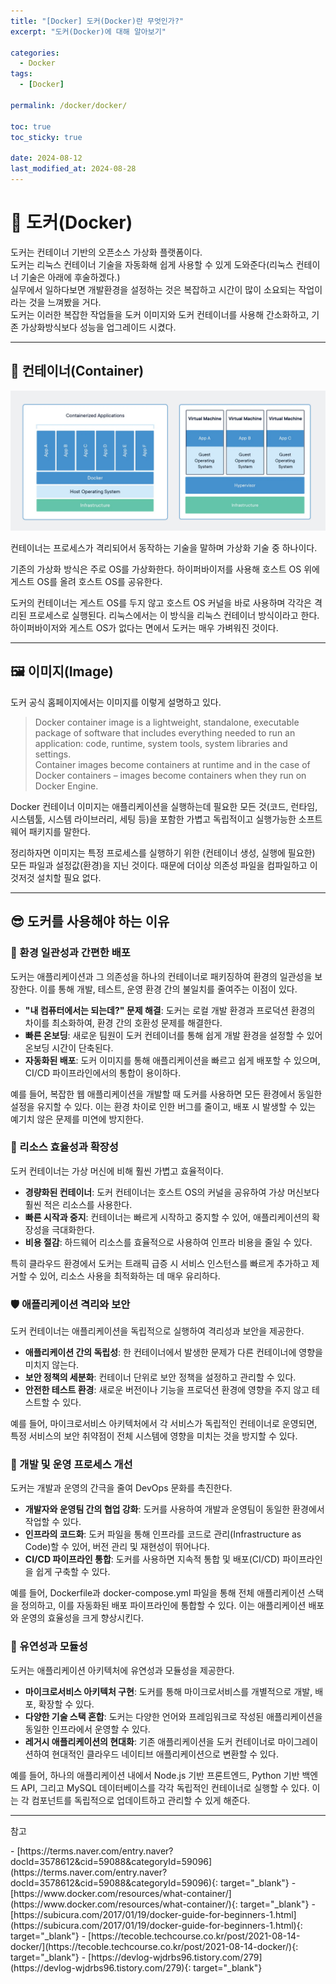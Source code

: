 ```yaml
---
title: "[Docker] 도커(Docker)란 무엇인가?"
excerpt: "도커(Docker)에 대해 알아보기"

categories:
  - Docker
tags:
  - [Docker]

permalink: /docker/docker/

toc: true
toc_sticky: true

date: 2024-08-12
last_modified_at: 2024-08-28
---
```

# 🐬 도커(Docker)
도커는 컨테이너 기반의 오픈소스 가상화 플랫폼이다.  
도커는 리눅스 컨테이너 기술을 자동화해 쉽게 사용할 수 있게 도와준다(리눅스 컨테이너 기술은 아래에 후술하겠다.)  
실무에서 일하다보면 개발환경을 설정하는 것은 복잡하고 시간이 많이 소요되는 작업이라는 것을 느껴봤을 거다.    
도커는 이러한 복잡한 작업들을 도커 이미지와 도커 컨테이너를 사용해 간소화하고, 기존 가상화방식보다 성능을 업그레이드 시켰다.

---

## 🫙 컨테이너(Container)
![vm-docker](/assets/images/posts_img/docker/docker/vm-docker.png)

컨테이너는 프로세스가 격리되어서 동작하는 기술을 말하며 가상화 기술 중 하나이다.

기존의 가상화 방식은 주로 OS를 가상화한다. 하이퍼바이저를 사용해 호스트 OS 위에 게스트 OS를 올려 호스트 OS를 공유한다.  

도커의 컨테이너는 게스트 OS를 두지 않고 호스트 OS 커널을 바로 사용하며 각각은 격리된 프로세스로 실행된다. 리눅스에서는 이 방식을 리눅스 컨테이너 방식이라고 한다.  
하이퍼바이저와 게스트 OS가 없다는 면에서 도커는 매우 가벼워진 것이다.

---

## 🖼️ 이미지(Image)
도커 공식 홈페이지에서는 이미지를 이렇게 설명하고 있다. 
> Docker container image is a lightweight, standalone, executable package of software that includes everything needed to run an application: code, runtime, system tools, system libraries and settings.  
Container images become containers at runtime and in the case of Docker containers – images become containers when they run on Docker Engine.

Docker 컨테이너 이미지는 애플리케이션을 실행하는데 필요한 모든 것(코드, 런타임, 시스템툴, 시스템 라이브러리, 세팅 등)을 포함한 가볍고 독립적이고 실행가능한 소프트웨어 패키지를 말한다.   

정리하자면 이미지는 특정 프로세스를 실행하기 위한 (컨테이너 생성, 실행에 필요한) 모든 파일과 설정값(환경)을 지닌 것이다. 때문에 더이상 의존성 파일을 컴파일하고 이것저것 설치할 필요 없다.

---

## 😎 도커를 사용해야 하는 이유

### 🔄 환경 일관성과 간편한 배포

도커는 애플리케이션과 그 의존성을 하나의 컨테이너로 패키징하여 환경의 일관성을 보장한다. 이를 통해 개발, 테스트, 운영 환경 간의 불일치를 줄여주는 이점이 있다.

- **"내 컴퓨터에서는 되는데?" 문제 해결**: 도커는 로컬 개발 환경과 프로덕션 환경의 차이를 최소화하여, 환경 간의 호환성 문제를 해결한다.
- **빠른 온보딩**: 새로운 팀원이 도커 컨테이너를 통해 쉽게 개발 환경을 설정할 수 있어 온보딩 시간이 단축된다.
- **자동화된 배포**: 도커 이미지를 통해 애플리케이션을 빠르고 쉽게 배포할 수 있으며, CI/CD 파이프라인에서의 통합이 용이하다.

예를 들어, 복잡한 웹 애플리케이션을 개발할 때 도커를 사용하면 모든 환경에서 동일한 설정을 유지할 수 있다. 이는 환경 차이로 인한 버그를 줄이고, 배포 시 발생할 수 있는 예기치 않은 문제를 미연에 방지한다.

### 🚀 리소스 효율성과 확장성

도커 컨테이너는 가상 머신에 비해 훨씬 가볍고 효율적이다.

- **경량화된 컨테이너**: 도커 컨테이너는 호스트 OS의 커널을 공유하여 가상 머신보다 훨씬 적은 리소스를 사용한다.
- **빠른 시작과 중지**: 컨테이너는 빠르게 시작하고 중지할 수 있어, 애플리케이션의 확장성을 극대화한다.
- **비용 절감**: 하드웨어 리소스를 효율적으로 사용하여 인프라 비용을 줄일 수 있다.

특히 클라우드 환경에서 도커는 트래픽 급증 시 서비스 인스턴스를 빠르게 추가하고 제거할 수 있어, 리소스 사용을 최적화하는 데 매우 유리하다.

### 🛡️ 애플리케이션 격리와 보안

도커 컨테이너는 애플리케이션을 독립적으로 실행하여 격리성과 보안을 제공한다.

- **애플리케이션 간의 독립성**: 한 컨테이너에서 발생한 문제가 다른 컨테이너에 영향을 미치지 않는다.
- **보안 정책의 세분화**: 컨테이너 단위로 보안 정책을 설정하고 관리할 수 있다.
- **안전한 테스트 환경**: 새로운 버전이나 기능을 프로덕션 환경에 영향을 주지 않고 테스트할 수 있다.

예를 들어, 마이크로서비스 아키텍처에서 각 서비스가 독립적인 컨테이너로 운영되면, 특정 서비스의 보안 취약점이 전체 시스템에 영향을 미치는 것을 방지할 수 있다.

### 🤝 개발 및 운영 프로세스 개선

도커는 개발과 운영의 간극을 줄여 DevOps 문화를 촉진한다.

- **개발자와 운영팀 간의 협업 강화**: 도커를 사용하여 개발과 운영팀이 동일한 환경에서 작업할 수 있다.
- **인프라의 코드화**: 도커 파일을 통해 인프라를 코드로 관리(Infrastructure as Code)할 수 있어, 버전 관리 및 재현성이 뛰어나다.
- **CI/CD 파이프라인 통합**: 도커를 사용하면 지속적 통합 및 배포(CI/CD) 파이프라인을 쉽게 구축할 수 있다.

예를 들어, Dockerfile과 docker-compose.yml 파일을 통해 전체 애플리케이션 스택을 정의하고, 이를 자동화된 배포 파이프라인에 통합할 수 있다. 이는 애플리케이션 배포와 운영의 효율성을 크게 향상시킨다.

### 🧩 유연성과 모듈성

도커는 애플리케이션 아키텍처에 유연성과 모듈성을 제공한다.

- **마이크로서비스 아키텍처 구현**: 도커를 통해 마이크로서비스를 개별적으로 개발, 배포, 확장할 수 있다.
- **다양한 기술 스택 혼합**: 도커는 다양한 언어와 프레임워크로 작성된 애플리케이션을 동일한 인프라에서 운영할 수 있다.
- **레거시 애플리케이션의 현대화**: 기존 애플리케이션을 도커 컨테이너로 마이그레이션하여 현대적인 클라우드 네이티브 애플리케이션으로 변환할 수 있다.

예를 들어, 하나의 애플리케이션 내에서 Node.js 기반 프론트엔드, Python 기반 백엔드 API, 그리고 MySQL 데이터베이스를 각각 독립적인 컨테이너로 실행할 수 있다. 이는 각 컴포넌트를 독립적으로 업데이트하고 관리할 수 있게 해준다.

---

<p class="ref">참고</p>
- [https://terms.naver.com/entry.naver?docId=3578612&cid=59088&categoryId=59096](https://terms.naver.com/entry.naver?docId=3578612&cid=59088&categoryId=59096){: target="_blank"}
- [https://www.docker.com/resources/what-container/](https://www.docker.com/resources/what-container/){: target="_blank"}
- [https://subicura.com/2017/01/19/docker-guide-for-beginners-1.html](https://subicura.com/2017/01/19/docker-guide-for-beginners-1.html){: target="_blank"}
- [https://tecoble.techcourse.co.kr/post/2021-08-14-docker/](https://tecoble.techcourse.co.kr/post/2021-08-14-docker/){: target="_blank"}
- [https://devlog-wjdrbs96.tistory.com/279](https://devlog-wjdrbs96.tistory.com/279){: target="_blank"}

